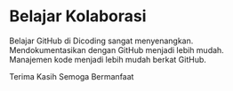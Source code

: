 # Belajar Kolaborasi

Belajar GitHub di Dicoding sangat menyenangkan.<br>
Mendokumentasikan dengan GitHub menjadi lebih mudah.<br>
Manajemen kode menjadi lebih mudah berkat GitHub.

Terima Kasih
Semoga Bermanfaat
